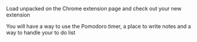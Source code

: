 Load unpacked on the Chrome extension page and check out your new extension

You will have a way to use the Pomodoro timer, a place to write notes and a way to handle your to do list
